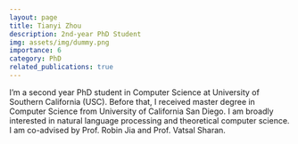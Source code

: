 ```yaml
---
layout: page
title: Tianyi Zhou
description: 2nd-year PhD Student
img: assets/img/dummy.png
importance: 6
category: PhD
related_publications: true
---
```



I’m a second year PhD student in Computer Science at University of Southern California (USC). Before that, I received master degree in Computer Science from University of California San Diego. I am broadly interested in natural language processing and theoretical computer science. I am co-advised by Prof. Robin Jia and Prof. Vatsal Sharan.
